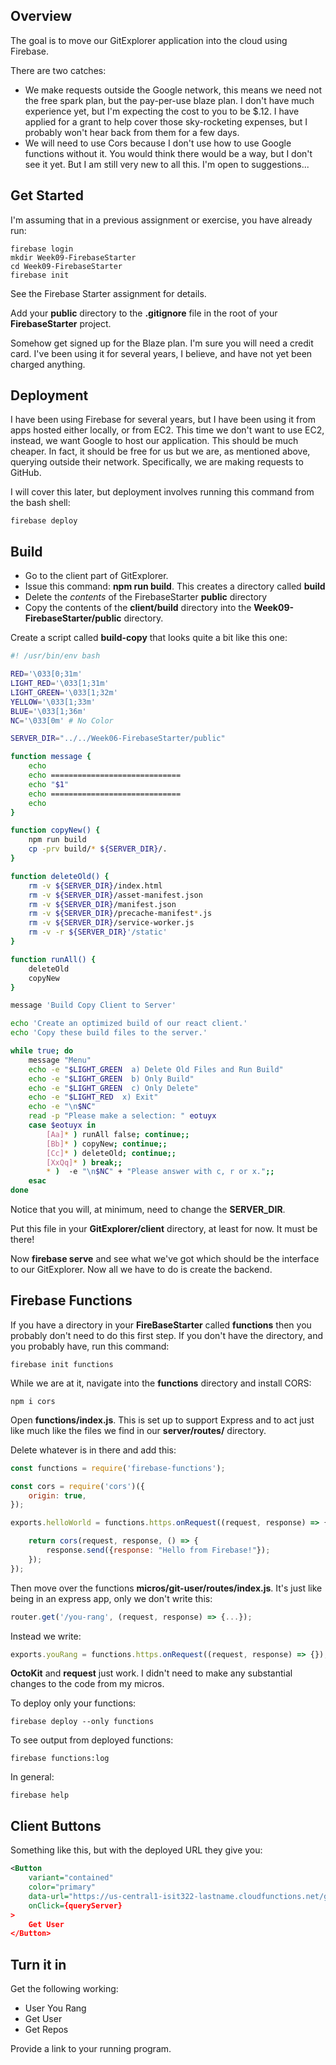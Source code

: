 ## Overview

The goal is to move our GitExplorer application into the cloud using Firebase.

There are two catches:

- We make requests outside the Google network, this means we need not the free spark plan, but the pay-per-use blaze plan. I don't have much experience yet, but I'm expecting the cost to you to be $.12. I have applied for a grant to help cover those sky-rocketing expenses, but I probably won't hear back from them for a few days.
- We will need to use Cors because I don't use how to use Google functions without it. You would think there would be a way, but I don't see it yet. But I am still very new to all this. I'm open to suggestions...

## Get Started

I'm assuming that in a previous assignment or exercise, you have already run:

    firebase login
    mkdir Week09-FirebaseStarter
    cd Week09-FirebaseStarter
    firebase init

See the Firebase Starter assignment for details.

Add your **public** directory to the **.gitignore** file in the root of your **FirebaseStarter** project.

Somehow get signed up for the Blaze plan. I'm sure you will need a credit card. I've been using it for several years, I believe, and have not yet been charged anything.

## Deployment

I have been using Firebase for several years, but I have been using it from apps hosted either locally, or from EC2. This time we don't want to use EC2, instead, we want Google to host our application. This should be much cheaper. In fact, it should be free for us but we are, as mentioned above, querying outside their network. Specifically, we are making requests to GitHub.

I will cover this later, but deployment involves running this command from the bash shell:

    firebase deploy

## Build

- Go to the client part of GitExplorer.
- Issue this command: **npm run build**. This creates a directory called **build**
- Delete the _contents_ of the FirebaseStarter **public** directory
- Copy the contents of the **client/build** directory into the **Week09-FirebaseStarter/public** directory.

Create a script called **build-copy** that looks quite a bit like this one:

```bash
#! /usr/bin/env bash

RED='\033[0;31m'
LIGHT_RED='\033[1;31m'
LIGHT_GREEN='\033[1;32m'
YELLOW='\033[1;33m'
BLUE='\033[1;36m'
NC='\033[0m' # No Color

SERVER_DIR="../../Week06-FirebaseStarter/public"

function message {
    echo
    echo =============================
    echo "$1"
    echo =============================
    echo
}

function copyNew() {
	npm run build
	cp -prv build/* ${SERVER_DIR}/.
}

function deleteOld() {
	rm -v ${SERVER_DIR}/index.html
	rm -v ${SERVER_DIR}/asset-manifest.json
	rm -v ${SERVER_DIR}/manifest.json
	rm -v ${SERVER_DIR}/precache-manifest*.js
	rm -v ${SERVER_DIR}/service-worker.js
	rm -v -r ${SERVER_DIR}'/static'
}

function runAll() {
	deleteOld
	copyNew
}

message 'Build Copy Client to Server'

echo 'Create an optimized build of our react client.'
echo 'Copy these build files to the server.'

while true; do
    message "Menu"    
    echo -e "$LIGHT_GREEN  a) Delete Old Files and Run Build"
    echo -e "$LIGHT_GREEN  b) Only Build"
    echo -e "$LIGHT_GREEN  c) Only Delete"
    echo -e "$LIGHT_RED  x) Exit"
    echo -e "\n$NC"
    read -p "Please make a selection: " eotuyx
    case $eotuyx in
        [Aa]* ) runAll false; continue;;
        [Bb]* ) copyNew; continue;;
        [Cc]* ) deleteOld; continue;;
        [XxQq]* ) break;;
        * )  -e "\n$NC" + "Please answer with c, r or x.";;
    esac
done
```

Notice that you will, at minimum, need to change the **SERVER_DIR**.

Put this file in your **GitExplorer/client** directory, at least for now. It must be there!

Now **firebase serve** and see what we've got which should be the interface to our GitExplorer. Now all we have to do is create the backend.

## Firebase Functions

If you have a directory in your **FireBaseStarter** called **functions** then you probably don't need to do this first step. If you don't have the directory, and you probably have, run this command:

    firebase init functions

While we are at it, navigate into the **functions** directory and install CORS:

    npm i cors

Open **functions/index.js**. This is set up to support Express and to act just like much like the files we find in our **server/routes/** directory.

Delete whatever is in there and add this:

```javascript
const functions = require('firebase-functions');

const cors = require('cors')({
    origin: true,
});

exports.helloWorld = functions.https.onRequest((request, response) => {

    return cors(request, response, () => {
        response.send({response: "Hello from Firebase!"});
    });
});
```

Then move over the functions **micros/git-user/routes/index.js**. It's just like being in an express app, only we don't write this:

```javascript
router.get('/you-rang', (request, response) => {...});
```

Instead we write:

```javascript
exports.youRang = functions.https.onRequest((request, response) => {});
```

**OctoKit** and **request** just work. I didn't need to make any substantial changes to the code from my micros.

To deploy only your functions:

    firebase deploy --only functions

To see output from deployed functions:

    firebase functions:log

In general:

    firebase help

## Client Buttons

Something like this, but with the deployed URL they give you:

```xml
<Button
    variant="contained"
    color="primary"
    data-url="https://us-central1-isit322-lastname.cloudfunctions.net/getUser"
    onClick={queryServer}
>
    Get User
</Button>
```

## Turn it in

Get the following  working:

- User You Rang
- Get User
- Get Repos

Provide a link to your running program.
